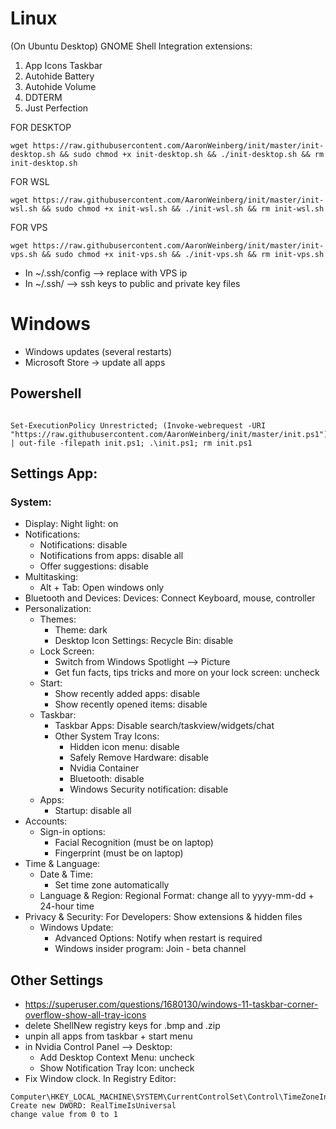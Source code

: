 #                   Linux                         #
(On Ubuntu Desktop) GNOME Shell Integration extensions:
1. App Icons Taskbar
2. Autohide Battery
3. Autohide Volume
4. DDTERM
5. Just Perfection

FOR DESKTOP
```
wget https://raw.githubusercontent.com/AaronWeinberg/init/master/init-desktop.sh && sudo chmod +x init-desktop.sh && ./init-desktop.sh && rm init-desktop.sh
```
FOR WSL
```
wget https://raw.githubusercontent.com/AaronWeinberg/init/master/init-wsl.sh && sudo chmod +x init-wsl.sh && ./init-wsl.sh && rm init-wsl.sh
```
FOR VPS
```
wget https://raw.githubusercontent.com/AaronWeinberg/init/master/init-vps.sh && sudo chmod +x init-vps.sh && ./init-vps.sh && rm init-vps.sh
```
- In ~/.ssh/config --> replace <box1 ip> with VPS ip
- In ~/.ssh/ --> ssh keys to public and private key files

#                    Windows                      #
* Windows updates (several restarts)
* Microsoft Store -> update all apps
 
 ## Powershell

```

Set-ExecutionPolicy Unrestricted; (Invoke-webrequest -URI "https://raw.githubusercontent.com/AaronWeinberg/init/master/init.ps1").Content | out-file -filepath init.ps1; .\init.ps1; rm init.ps1

```
 
## Settings App:
### System:
* Display: Night light: on
* Notifications:
  * Notifications: disable
  * Notifications from apps: disable all
  * Offer suggestions: disable
* Multitasking:
  * Alt + Tab: Open windows only
* Bluetooth and Devices: Devices: Connect Keyboard, mouse, controller
* Personalization:
  * Themes:
    * Theme: dark
    * Desktop Icon Settings: Recycle Bin: disable
  * Lock Screen:
    * Switch from Windows Spotlight --> Picture
    * Get fun facts, tips tricks and more on your lock screen: uncheck
  * Start:
    * Show recently added apps: disable
    * Show recently opened items: disable
  * Taskbar:
    * Taskbar Apps: Disable search/taskview/widgets/chat
    * Other System Tray Icons:
      * Hidden icon menu: disable
      * Safely Remove Hardware: disable
      * Nvidia Container
      * Bluetooth: disable
      * Windows Security notification: disable
  * Apps:
    * Startup: disable all
* Accounts:
  * Sign-in options:
    * Facial Recognition (must be on laptop)
    * Fingerprint (must be on laptop)
* Time & Language:
  * Date & Time:
    * Set time zone automatically
  * Language & Region: Regional Format: change all to yyyy-mm-dd + 24-hour time
* Privacy & Security: For Developers: Show extensions & hidden files
  * Windows Update:
    * Advanced Options: Notify when restart is required
    * Windows insider program: Join - beta channel

## Other Settings
* https://superuser.com/questions/1680130/windows-11-taskbar-corner-overflow-show-all-tray-icons
* delete ShellNew registry keys for .bmp and .zip
* unpin all apps from taskbar + start menu
* in Nvidia Control Panel --> Desktop:
  * Add Desktop Context Menu: uncheck
  * Show Notification Tray Icon: uncheck
* Fix Window clock. In Registry Editor:

```
Computer\HKEY_LOCAL_MACHINE\SYSTEM\CurrentControlSet\Control\TimeZoneInformation
Create new DWORD: RealTimeIsUniversal
change value from 0 to 1
```
